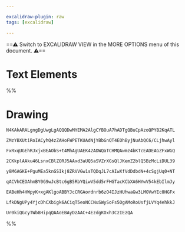 ```yaml
---

excalidraw-plugin: raw
tags: [excalidraw]

---
```

==⚠  Switch to EXCALIDRAW VIEW in the MORE OPTIONS menu of this document. ⚠==


# Text Elements
%%
# Drawing
```compressed-json
N4KAkARALgngDgUwgLgAQQQDwMYEMA2AlgCYBOuA7hADTgQBuCpAzoQPYB2KqATL

ZMzYBXUtiRoIACyhQ4zZAHoFWPETKUAdNjYBbGnQT4EOhByjNuAbQC6/CLjhwAyl

FxRxqUGEhRJxjxBEAObS+t4MhAgUAEK42ADWQaTCHMQAwmz4bKTcEADEAGZFxWGQ

2CKkplAAku46LsnxCBlZORJ5AAxd3aUQ5aSVZrXGsQlJKemZ2blQ5BzMcLiDUL39

y8M6AGKE+PguMEa5knGSIkj8ZRVVGw1sTQDqJL7cAIwXfVdDdbdN+4cSgjUq0+NT

qACVhCEOAhmBY0G9wJcBtc6gB5RbYQiwV5dd5rFHGTacKCbXA6HYwV54kEbIlmJy

EABeHh4HWpyK+xgAKlgoABBYJcCRGAordnrb6zO4IJzHUhwaGw3LMOVwYEc0HGFx

LfkDNgUPy4YjcDhCXbigk6ACiqT5eoNCCNuSWySoFs5OgAMoRoUsfjLVYq4ehkkJ

Ur0kiQGcyTWb8HipqQAAoEBAyDzAAC+4EzdgKOxh3CzIEzQA
```
%%